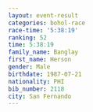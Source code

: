 ```yaml
---
layout: event-result 
categories: bohol-race 
race-time: '5:38:19'
ranking: 52
time: 5:38:19
family_name: Banglay
first_name: Herson
gender: Male
birthdate: 1987-07-21
nationality: PHI
bib_number: 2118
city: San Fernando
---
```

